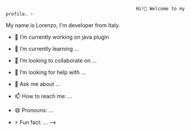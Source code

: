                                                     Hi!👋 Welcome to my profile. ✨

My name is Lorenzo, I'm developer from Italy.
- 🔭 I’m currently working on java plugin

- 🌱 I’m currently learning ...
- 👯 I’m looking to collaborate on ...
- 🤔 I’m looking for help with ...
- 💬 Ask me about ...
- 📫 How to reach me: ...
- 😄 Pronouns: ...
- ⚡ Fun fact: ...
-->

